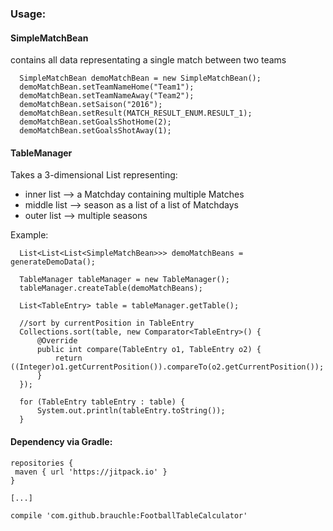 ### Usage:
#### SimpleMatchBean
contains all data representating a single match between two teams
```
  SimpleMatchBean demoMatchBean = new SimpleMatchBean();
  demoMatchBean.setTeamNameHome("Team1");
  demoMatchBean.setTeamNameAway("Team2");
  demoMatchBean.setSaison("2016");
  demoMatchBean.setResult(MATCH_RESULT_ENUM.RESULT_1);
  demoMatchBean.setGoalsShotHome(2);
  demoMatchBean.setGoalsShotAway(1);
```

#### TableManager
Takes a 3-dimensional List representing:
- inner list --> a Matchday containing multiple Matches
- middle list --> season as a list of a list of Matchdays
- outer list --> multiple seasons

Example:
```
  List<List<List<SimpleMatchBean>>> demoMatchBeans = generateDemoData();

  TableManager tableManager = new TableManager();
  tableManager.createTable(demoMatchBeans);

  List<TableEntry> table = tableManager.getTable();

  //sort by currentPosition in TableEntry
  Collections.sort(table, new Comparator<TableEntry>() {
      @Override
      public int compare(TableEntry o1, TableEntry o2) {
          return ((Integer)o1.getCurrentPosition()).compareTo(o2.getCurrentPosition());
      }
  });

  for (TableEntry tableEntry : table) {
      System.out.println(tableEntry.toString());
  }
```

#### Dependency via Gradle:
```
repositories {
 maven { url 'https://jitpack.io' }
}

[...]

compile 'com.github.brauchle:FootballTableCalculator'
```
